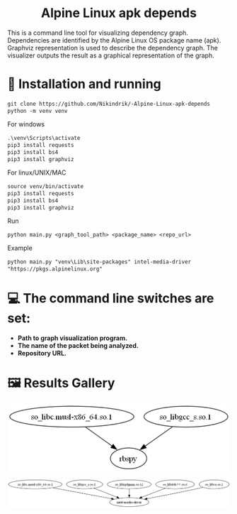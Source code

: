 <h1 align="center"> Alpine Linux apk depends  </h1>
This is a command line tool for visualizing dependency graph. Dependencies are identified by the Alpine Linux OS package name (apk). Graphviz representation is used to describe the dependency graph. The visualizer outputs the result as a graphical representation of the graph.

# 📘 Installation and running

```commandline
git clone https://github.com/Nikindrik/-Alpine-Linux-apk-depends
python -m venv venv
```
For windows
```commandline
.\venv\Scripts\activate
pip3 install requests
pip3 install bs4
pip3 install graphviz
```
For linux/UNIX/MAC
```commandline
source venv/bin/activate
pip3 install requests
pip3 install bs4
pip3 install graphviz
```
Run
```commandline
python main.py <graph_tool_path> <package_name> <repo_url>   
```
Example 
```editorconfig
python main.py "venv\Lib\site-packages" intel-media-driver "https://pkgs.alpinelinux.org"
```

# 💻 The command line switches are set:

* **Path to graph visualization program.**
* **The name of the packet being analyzed.**
* **Repository URL.**

# 🖼️ Results Gallery

![img.png](source/img/img_1.png)

![img.png](source/img/img_2.png)
